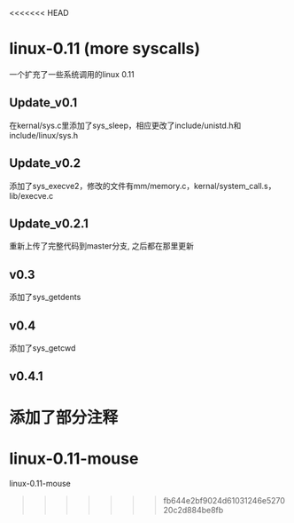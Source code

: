 <<<<<<< HEAD
# linux-0.11 (more syscalls)
一个扩充了一些系统调用的linux 0.11

## Update_v0.1
在kernal/sys.c里添加了sys_sleep，相应更改了include/unistd.h和include/linux/sys.h

## Update_v0.2
添加了sys_execve2，修改的文件有mm/memory.c，kernal/system_call.s，lib/execve.c

## Update_v0.2.1
重新上传了完整代码到master分支, 之后都在那里更新

## v0.3
添加了sys_getdents

## v0.4
添加了sys_getcwd

## v0.4.1
添加了部分注释
=======
# linux-0.11-mouse
linux-0.11-mouse
>>>>>>> fb644e2bf9024d61031246e527020c2d884be8fb
